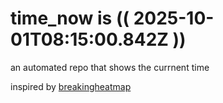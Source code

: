 # time_now is (( 2025-10-01T08:15:00.842Z ))

an automated repo that shows the currnent time

inspired by [breakingheatmap](https://github.com/breakingheatmap/breakingheatmap)